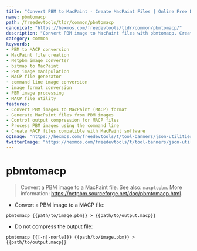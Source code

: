 ```yaml
---
title: "Convert PBM to MacPaint - Create MacPaint Files | Online Free DevTools by Hexmos"
name: pbmtomacp
path: /freedevtools/tldr/common/pbmtomacp
canonical: "https://hexmos.com/freedevtools/tldr/common/pbmtomacp/"
description: "Convert PBM image to MacPaint files with pbmtomacp. Create compatible MACP images from PBM format easily. Free online tool, no registration required."
category: common
keywords:
- PBM to MACP conversion
- MacPaint file creation
- Netpbm image converter
- bitmap to MacPaint
- PBM image manipulation
- MACP file generator
- command line image conversion
- image format conversion
- PBM image processing
- MACP file utility
features:
- Convert PBM images to MacPaint (MACP) format
- Generate MacPaint files from PBM images
- Control output compression for MACP files
- Process PBM images using the command line
- Create MACP files compatible with MacPaint software
ogImage: "https://hexmos.com/freedevtools/t/tool-banners/json-utilities-banner.png"
twitterImage: "https://hexmos.com/freedevtools/t/tool-banners/json-utilities-banner.png"
---
```


# pbmtomacp

> Convert a PBM image to a MacPaint file.
> See also: `macptopbm`.
> More information: <https://netpbm.sourceforge.net/doc/pbmtomacp.html>.

- Convert a PBM image to a MACP file:

`pbmtomacp {{path/to/image.pbm}} > {{path/to/output.macp}}`

- Do not compress the output file:

`pbmtomacp {{[-n|-norle]}} {{path/to/image.pbm}} > {{path/to/output.macp}}`
